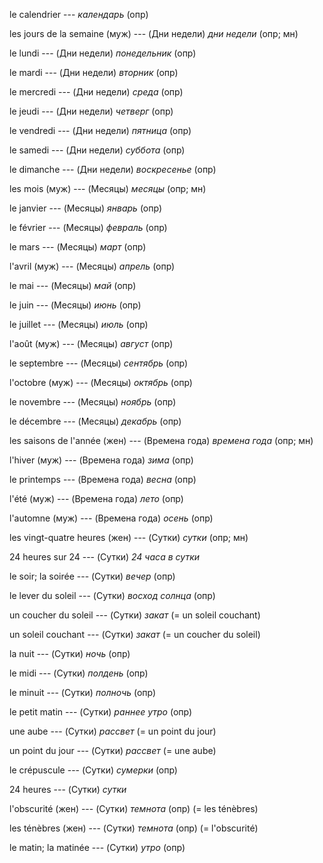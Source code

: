 le calendrier --- *календарь*
(опр)



les jours de la semaine (муж) --- (Дни недели)
*дни недели*
(опр; мн)



le lundi --- (Дни недели)
*понедельник*
(опр)



le mardi --- (Дни недели)
*вторник*
(опр)



le mercredi --- (Дни недели)
*среда*
(опр)



le jeudi --- (Дни недели)
*четверг*
(опр)



le vendredi --- (Дни недели)
*пятница*
(опр)



le samedi --- (Дни недели)
*суббота*
(опр)



le dimanche --- (Дни недели)
*воскресенье*
(опр)



les mois (муж) --- (Месяцы)
*месяцы*
(опр; мн)



le janvier --- (Месяцы)
*январь*
(опр)



le février --- (Месяцы)
*февраль*
(опр)



le mars --- (Месяцы)
*март*
(опр)



l'avril (муж) --- (Месяцы)
*апрель*
(опр)



le mai --- (Месяцы)
*май*
(опр)



le juin --- (Месяцы)
*июнь*
(опр)



le juillet --- (Месяцы)
*июль*
(опр)



l'août (муж) --- (Месяцы)
*август*
(опр)



le septembre --- (Месяцы)
*сентябрь*
(опр)



l'octobre (муж) --- (Месяцы)
*октябрь*
(опр)



le novembre --- (Месяцы)
*ноябрь*
(опр)



le décembre --- (Месяцы)
*декабрь*
(опр)



les saisons de l'année (жен) --- (Времена года)
*времена года*
(опр; мн)



l'hiver (муж) --- (Времена года)
*зима*
(опр)



le printemps --- (Времена года)
*весна*
(опр)



l'été (муж) --- (Времена года)
*лето*
(опр)



l'automne (муж) --- (Времена года)
*осень*
(опр)



les vingt-quatre heures (жен) --- (Сутки)
*сутки*
(опр; мн)



24 heures sur 24 --- (Сутки)
*24 часа в сутки*



le soir;
la soirée --- (Сутки)
*вечер*
(опр)



le lever du soleil --- (Сутки)
*восход солнца*
(опр)



un coucher du soleil --- (Сутки)
*закат*
(= un soleil couchant)



un soleil couchant --- (Сутки)
*закат*
(= un coucher du soleil)



la nuit --- (Сутки)
*ночь*
(опр)



le midi --- (Сутки)
*полдень*
(опр)



le minuit --- (Сутки)
*полночь*
(опр)



le petit matin --- (Сутки)
*раннее утро*
(опр)



une aube --- (Сутки)
*рассвет*
(= un point du jour)



un point du jour --- (Сутки)
*рассвет*
(= une aube)



le crépuscule --- (Сутки)
*сумерки*
(опр)



24 heures --- (Сутки)
*сутки*



l'obscurité (жен) --- (Сутки)
*темнота*
(опр)
(= les ténèbres)



les ténèbres (жен) --- (Сутки)
*темнота*
(опр)
(= l'obscurité)



le matin;
la matinée --- (Сутки)
*утро*
(опр)